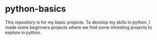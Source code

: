 # python-basics
This repository is for my basic projects. To devolop my skills in python ,I made some beginners projects where we find some intresting projects to explore in python.
